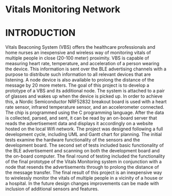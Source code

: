 # Vitals Monitoring Network

# INTRODUCTION 
Vitals Beaconing System (VBS) offers the healthcare professionals and home nurses an inexpensive and wireless way of monitoring vitals of multiple people in close (20-100 meter) proximity. VBS is capable of measuring heart rate, temperature, and acceleration of a person wearing the device. This information is sent over the BLE advertising channels with a purpose to distribute such information to all relevant devices that are listening. A node device is also available to prolong the distance of the message by 20 more meters. The goal of this project is to develop a prototype of a VBS and its additional node. The system is attached to a pair of glasses and wakes up when the device is picked up. In order to achieve this, a Nordic Semiconductor NRF52832 breakout board is used with a heart rate sensor, infrared temperature sensor, and an accelerometer connected. The chip is programmed using the C programming language. After the data is collected, parsed, and sent, it can be read by an on-board server that reads the advertisement data and displays it accordingly on a website hosted on the local Wifi network.   The project was designed following a full development cycle, including UML and Gantt chart for planning. The initial tests examine the hardware functionality of the sensors and the development board. The second set of tests included basic functionality of the BLE advertisement and scanning on both the development board and the on-board computer. The final round of testing included the functionality of the final prototype of the Vitals Monitoring system in conjunction with a node that resends the advertisements through to prolong the distance of the message transfer. The final result of this project is an inexpensive way to wirelessly monitor the vitals of multiple people in a vicinity of a house or a hospital. In the future design changes  improvements can be made with inclusion of additional sensors and features. 
